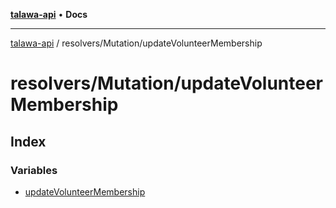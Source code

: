 [**talawa-api**](../../../README.md) • **Docs**

***

[talawa-api](../../../modules.md) / resolvers/Mutation/updateVolunteerMembership

# resolvers/Mutation/updateVolunteerMembership

## Index

### Variables

- [updateVolunteerMembership](variables/updateVolunteerMembership.md)
